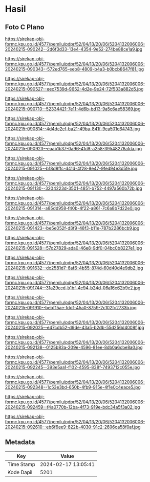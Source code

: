 # Hasil

## Foto C Plano

https://sirekap-obj-formc.kpu.go.id/4577/pemilu/pdpr/52/04/13/20/06/5204132006006-20240215-090242--2d6f3d33-13e4-4354-9e52-274be88ce1a9.jpg

https://sirekap-obj-formc.kpu.go.id/4577/pemilu/pdpr/52/04/13/20/06/5204132006006-20240215-090343--572ed765-eeb8-4809-b4a3-b0bcb8647f81.jpg

https://sirekap-obj-formc.kpu.go.id/4577/pemilu/pdpr/52/04/13/20/06/5204132006006-20240215-090527--eec7539d-9652-4d2e-9e24-72f533a882d5.jpg

https://sirekap-obj-formc.kpu.go.id/4577/pemilu/pdpr/52/04/13/20/06/5204132006006-20240215-090710--52334421-7e11-4d6b-bd13-9a5c6ae58369.jpg

https://sirekap-obj-formc.kpu.go.id/4577/pemilu/pdpr/52/04/13/20/06/5204132006006-20240215-090814--4d4dc2ef-ba21-49ba-841f-9ea501c64743.jpg

https://sirekap-obj-formc.kpu.go.id/4577/pemilu/pdpr/52/04/13/20/06/5204132006006-20240215-090923--eaab1b37-0a96-41d8-a258-39548278afda.jpg

https://sirekap-obj-formc.kpu.go.id/4577/pemilu/pdpr/52/04/13/20/06/5204132006006-20240215-091025--b18d8ffc-d41d-4f28-8e47-9fed94e3d5fe.jpg

https://sirekap-obj-formc.kpu.go.id/4577/pemilu/pdpr/52/04/13/20/06/5204132006006-20240215-091130--3204223d-3501-4851-b752-4497a560b72b.jpg

https://sirekap-obj-formc.kpu.go.id/4577/pemilu/pdpr/52/04/13/20/06/5204132006006-20240215-091314--a85dd958-f40b-4f22-a861-7c6a8b7d22e0.jpg

https://sirekap-obj-formc.kpu.go.id/4577/pemilu/pdpr/52/04/13/20/06/5204132006006-20240215-091423--be5e052f-d3f9-48f3-b11e-787b2286bcb9.jpg

https://sirekap-obj-formc.kpu.go.id/4577/pemilu/pdpr/52/04/13/20/06/5204132006006-20240215-091528--57d27829-ada0-46e8-9df0-04bc0b8227e1.jpg

https://sirekap-obj-formc.kpu.go.id/4577/pemilu/pdpr/52/04/13/20/06/5204132006006-20240215-091632--dc2581d7-6af6-4b55-874d-60d40d4e9db2.jpg

https://sirekap-obj-formc.kpu.go.id/4577/pemilu/pdpr/52/04/13/20/06/5204132006006-20240215-091744--31a29ccd-b1bf-4c94-b24d-06a16c62b9e2.jpg

https://sirekap-obj-formc.kpu.go.id/4577/pemilu/pdpr/52/04/13/20/06/5204132006006-20240215-091910--bebf15ae-fddf-45a0-8759-2c102fc2733b.jpg

https://sirekap-obj-formc.kpu.go.id/4577/pemilu/pdpr/52/04/13/20/06/5204132006006-20240215-092025--e47cdb52-d9de-43a5-b2db-55d256d4008f.jpg

https://sirekap-obj-formc.kpu.go.id/4577/pemilu/pdpr/52/04/13/20/06/5204132006006-20240215-092138--0125b83a-209e-4596-81ee-8db0a6cbe8a0.jpg

https://sirekap-obj-formc.kpu.go.id/4577/pemilu/pdpr/52/04/13/20/06/5204132006006-20240215-092245--393e5aa1-f102-4595-838f-7493712c055e.jpg

https://sirekap-obj-formc.kpu.go.id/4577/pemilu/pdpr/52/04/13/20/06/5204132006006-20240215-092348--1c53e3bd-650b-4fb9-915e-4f1e0c4eace5.jpg

https://sirekap-obj-formc.kpu.go.id/4577/pemilu/pdpr/52/04/13/20/06/5204132006006-20240215-092459--f4a0770b-12ba-4f73-919e-bdc34a5f3a02.jpg

https://sirekap-obj-formc.kpu.go.id/4577/pemilu/pdpr/52/04/13/20/06/5204132006006-20240215-092610--eb6f6ee9-822b-4030-91c2-2606ca58f0af.jpg


## Metadata

| Key        | Value               |
| ---------- | ------------------- |
| Time Stamp | 2024-02-17 13:05:41 |
| Kode Dapil | 5201                |



